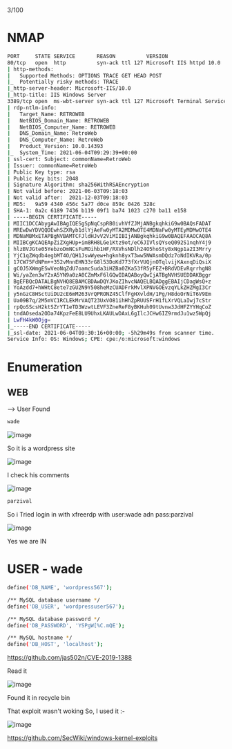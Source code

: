 3/100

# NMAP

```bash
PORT     STATE SERVICE       REASON          VERSION
80/tcp   open  http          syn-ack ttl 127 Microsoft IIS httpd 10.0
| http-methods: 
|   Supported Methods: OPTIONS TRACE GET HEAD POST
|_  Potentially risky methods: TRACE
|_http-server-header: Microsoft-IIS/10.0
|_http-title: IIS Windows Server
3389/tcp open  ms-wbt-server syn-ack ttl 127 Microsoft Terminal Services
| rdp-ntlm-info: 
|   Target_Name: RETROWEB
|   NetBIOS_Domain_Name: RETROWEB
|   NetBIOS_Computer_Name: RETROWEB
|   DNS_Domain_Name: RetroWeb
|   DNS_Computer_Name: RetroWeb
|   Product_Version: 10.0.14393
|_  System_Time: 2021-06-04T09:29:39+00:00
| ssl-cert: Subject: commonName=RetroWeb
| Issuer: commonName=RetroWeb
| Public Key type: rsa
| Public Key bits: 2048
| Signature Algorithm: sha256WithRSAEncryption
| Not valid before: 2021-06-03T09:18:03
| Not valid after:  2021-12-03T09:18:03
| MD5:   9a59 4340 456c 5a77 d0ce 859c 0426 328c
| SHA-1: 0a2c 6189 7436 b119 09f1 ba74 1023 c270 ba11 e158
| -----BEGIN CERTIFICATE-----
| MIIC1DCCAbygAwIBAgIQESgSpNqCspRB0ivhVfZJMjANBgkqhkiG9w0BAQsFADAT
| MREwDwYDVQQDEwhSZXRyb1dlYjAeFw0yMTA2MDMwOTE4MDNaFw0yMTEyMDMwOTE4
| MDNaMBMxETAPBgNVBAMTCFJldHJvV2ViMIIBIjANBgkqhkiG9w0BAQEFAAOCAQ8A
| MIIBCgKCAQEApZiZXgHUp+im8RH8LGe1Ktz9ot/eC6JIVlsQYseQ092S1nqhY4j9
| hlzBVJGte05YebzoDmNCsFuMOihb1HF/RXVhsNDlh24O5hoSty8xNgp1a2I3Mrry
| YjC1qZWqdb4egbMT4O/QH1JswWyew+hgknh8yxT3ww5NWAsmDQdz7oNdIKVRa/0p
| 17CW75FdNPm++352vMnnEHN33rG8l53DoKd773fXrVUQjnOTqlvijKAxnqDiQsiX
| gCOJ5XWmgESwVeoNqZdU7oamcSuda3iHZBa0ZKa53fR5yFEZ+BRdVDEvRqrrhgN8
| Wi/yaZen3wY2xA5YN9a0zA0CZmMxF6lGQwIDAQABoyQwIjATBgNVHSUEDDAKBggr
| BgEFBQcDATALBgNVHQ8EBAMCBDAwDQYJKoZIhvcNAQELBQADggEBAIjCDagWsQ+z
| YoAzdd7+hWHtC8ete7zGU2N9Y508heMzCUADFrkMvlXPNVGOEvzqYLkZHZMgI3Cr
| y5nGzC8HSctUiDU2cE6mM263VrQPRONZ45ClfFgHXvldH/1Pg/H8doOrNiT6V9Em
| Ua09B7q/2M5mVC1RCLEkMrVAQT23UxVO81ihHhZpRUUSFrH1fLXrVQLaIwj7cStr
| rpQoSScsH2ktSZrYT1eTD3WzwtLEVF3ZneReF8yBKHuh09tUvnw3JdHFZYYHqCoZ
| tndAOseda2ODa74KpzFeE8LU9UhxLKAULwDAxL6gIlcJCHw6IZ9rmdJu1wz5WpQj
| LwFH4kW0Ojg=
|_-----END CERTIFICATE-----
|_ssl-date: 2021-06-04T09:30:16+00:00; -5h29m49s from scanner time.
Service Info: OS: Windows; CPE: cpe:/o:microsoft:windows
```

# Enumeration

## WEB

--> User Found

```bash
wade
```

![image](https://user-images.githubusercontent.com/68326057/120781792-08727200-c547-11eb-89ee-73d4ff2ea1db.png)


So it is a wordpress site

![image](https://user-images.githubusercontent.com/68326057/120782456-a36b4c00-c547-11eb-8105-2679f7f069fb.png)

I check his comments

![image](https://user-images.githubusercontent.com/68326057/120785581-e24ed100-c54a-11eb-8d38-28e4bed5737d.png)

```bash
parzival
``` 

So i Tried login in with xfreerdp with user:wade adn pass:parzival

![image](https://user-images.githubusercontent.com/68326057/120785710-05798080-c54b-11eb-8438-efe6cf324e50.png)


Yes we are IN

# USER - wade

```bash
define('DB_NAME', 'wordpress567');

/** MySQL database username */
define('DB_USER', 'wordpressuser567');

/** MySQL database password */
define('DB_PASSWORD', 'YSPgW[%C.mQE');

/** MySQL hostname */
define('DB_HOST', 'localhost');
```


https://github.com/jas502n/CVE-2019-1388

Read it

![image](https://user-images.githubusercontent.com/68326057/120788684-3e672480-c54e-11eb-9aec-403979872b82.png)

Found it in recycle bin

That exploit wasn't woking So, I used it :-

![image](https://user-images.githubusercontent.com/68326057/120791017-44aad000-c551-11eb-8302-0c247af6fa37.png)

https://github.com/SecWiki/windows-kernel-exploits

